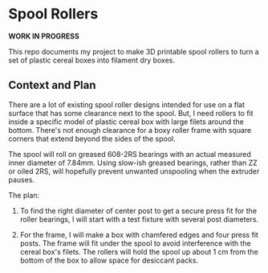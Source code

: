 <!-- SPDX-License-Identifier: CC-BY-SA-4.0 -->
<!-- SPDX-FileCopyrightText: Copyright 2024 Sam Blenny -->
# Spool Rollers

**WORK IN PROGRESS**

This repo documents my project to make 3D printable spool rollers to turn a set
of plastic cereal boxes into filament dry boxes.


## Context and Plan

There are a lot of existing spool roller designs intended for use on a flat
surface that has some clearance next to the spool. But, I need rollers to fit
inside a specific model of plastic cereal box with large filets around the
bottom. There's not enough clearance for a boxy roller frame with square
corners that extend beyond the sides of the spool.

The spool will roll on greased 608-2RS bearings with an actual measured inner
diameter of 7.84mm. Using slow-ish greased bearings, rather than ZZ or oiled
2RS, will hopefully prevent unwanted unspooling when the extruder pauses.

The plan:

1. To find the right diameter of center post to get a secure press fit for the
   roller bearings, I will start with a test fixture with several post
   diameters.

2. For the frame, I will make a box with chamfered edges and four press fit
   posts. The frame will fit under the spool to avoid interference with the
   cereal box's filets. The rollers will hold the spool up about 1 cm from the
   bottom of the box to allow space for desiccant packs.
